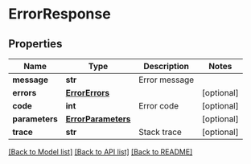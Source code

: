 # ErrorResponse

## Properties
Name | Type | Description | Notes
------------ | ------------- | ------------- | -------------
**message** | **str** | Error message | 
**errors** | [**ErrorErrors**](ErrorErrors.md) |  | [optional] 
**code** | **int** | Error code | [optional] 
**parameters** | [**ErrorParameters**](ErrorParameters.md) |  | [optional] 
**trace** | **str** | Stack trace | [optional] 

[[Back to Model list]](../README.md#documentation-for-models) [[Back to API list]](../README.md#documentation-for-api-endpoints) [[Back to README]](../README.md)


